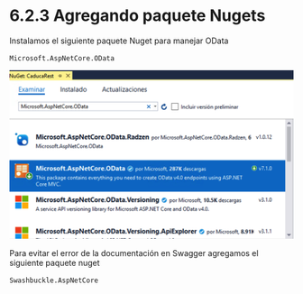 # 6.2.3 Agregando paquete Nugets

Instalamos el siguiente paquete Nuget para manejar OData

```text
Microsoft.AspNetCore.OData
```

![](../../.gitbook/assets/image%20%289%29.png)

Para evitar el error de la documentación en Swagger agregamos el siguiente paquete nuget

```text
Swashbuckle.AspNetCore
```

